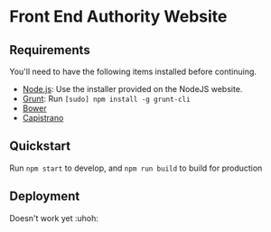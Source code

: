 # Front End Authority Website

## Requirements

You'll need to have the following items installed before continuing.

  * [Node.js](http://nodejs.org): Use the installer provided on the NodeJS website.
  * [Grunt](http://gruntjs.com/): Run `[sudo] npm install -g grunt-cli`
  * [Bower](http://bower.io)
  * [Capistrano](http://capistranorb.com)

## Quickstart

Run `npm start` to develop, and `npm run build` to build for production

## Deployment

Doesn't work yet :uhoh:
